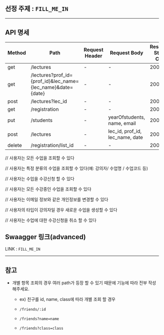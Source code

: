 ## 선정 주제 : `FILL_ME_IN`
---
## API 명세
| Method | Path | Request Header | Request Body | Response Status Code | Response Body |
|---|---|---|---|---|---|
| get | /lectures | - | - | 200 | ok |
| get | /lectures?prof_id={prof_id}&lec_name={lec_name}&date={date} | - | - | 200 | ok |
| post | /lectures?lec_id | - | - | 200 | ok |
| get | /registration | - | - | 200 | ok |
| put | /students | - | yearOfstudents, name, email | 200 | ok |
| post | /lectures | - | lec_id, prof_id, lec_name, date | 200 | ok |
| delete | /registration/list_id | - | - | 200 | ok |



// 사용자는 모든 수업을 조회할 수 있다

// 사용자는 특정 분류의 수업을 조회할 수 있다(예: 강의자/ 수업명 / 수업코드 등)

// 사용자는 수업을 수강신청 할 수 있다

// 사용자는 모든 수강중인 수업을 조회할 수 있다

// 사용자는 이메일 정보와 같은 개인정보를 변경할 수 있다

// 사용자의 타입이 강의자일 경우 새로운 수업을 생성할 수 있다

// 사용자는 수업에 대한 수강신청을 취소 할 수 있다


## Swaagger 링크(advanced)
LINK : `FILL_ME_IN`

---

## 참고
- 개별 항목 조회의 경우 여러 path가 등장 할 수 있기 때문에 기능에 따라 전부 작성해주세요.
    - ex) 친구를 id, name, class에 따라 개별 조회 할 경우
        
    - `/friends/:id` 
    - `/friends?name=name`
    - `/friends?class=class`

